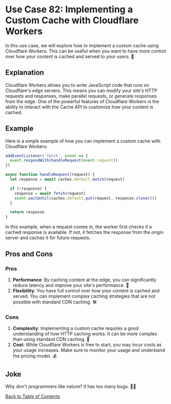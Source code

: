 # Use Case 82: Implementing a Custom Cache with Cloudflare Workers

In this use case, we will explore how to implement a custom cache using Cloudflare Workers. This can be useful when you want to have more control over how your content is cached and served to your users. 🚀

## Explanation

Cloudflare Workers allows you to write JavaScript code that runs on Cloudflare's edge servers. This means you can modify your site's HTTP requests and responses, make parallel requests, or generate responses from the edge. One of the powerful features of Cloudflare Workers is the ability to interact with the Cache API to customize how your content is cached.

## Example

Here is a simple example of how you can implement a custom cache with Cloudflare Workers:

```javascript
addEventListener('fetch', event => {
  event.respondWith(handleRequest(event.request))
})

async function handleRequest(request) {
  let response = await caches.default.match(request)

  if (!response) {
    response = await fetch(request)
    event.waitUntil(caches.default.put(request, response.clone()))
  }

  return response
}
```

In this example, when a request comes in, the worker first checks if a cached response is available. If not, it fetches the response from the origin server and caches it for future requests.

## Pros and Cons

### Pros

1. **Performance**: By caching content at the edge, you can significantly reduce latency and improve your site's performance. 🚀
2. **Flexibility**: You have full control over how your content is cached and served. You can implement complex caching strategies that are not possible with standard CDN caching. 🛠️

### Cons

1. **Complexity**: Implementing a custom cache requires a good understanding of how HTTP caching works. It can be more complex than using standard CDN caching. 🤔
2. **Cost**: While Cloudflare Workers is free to start, you may incur costs as your usage increases. Make sure to monitor your usage and understand the pricing model. 💰

## Joke

Why don't programmers like nature? It has too many bugs. 🐞😂

[Back to Table of Contents](table_of_contents.md)